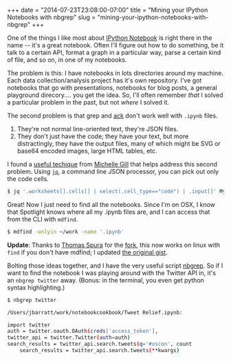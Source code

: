 +++
date = "2014-07-23T23:08:00-07:00"
title = "Mining your IPython Notebooks with nbgrep"
slug = "mining-your-ipython-notebooks-with-nbgrep"
+++


One of the things I like most about [IPython Notebook](http://ipython.org/notebook.html) is right there in the name -- it's a great notebook. Often I'll figure out how to do something, be it talk to a certain API, format a graph in a particular way, parse a certain kind of file, and so on, in one of my notebooks.

The problem is this: I have notebooks in lots directories around my machine. Each data collection/analysis project has it's own repository. I've got notebooks that go with presentations, notebooks for blog posts, a general playground direcory.... you get the idea. So, I'll often remember *that* I solved a particular problem in the past, but not *where* I solved it.

The second problem is that grep and [ack](http://beyondgrep.com/) don't work well with `.ipynb` files.

1. They're not normal line-oriented text, they're JSON files.
2. They don't just have the code; they have your text, but more distractingly, they have the output files, many of which might be SVG or base64 encoded images, large HTML tables, etc.

I found a [useful techique](https://gist.github.com/mlgill/5c55253a3bc84a96addf) from [Michelle Gill](http://themodernscientist.com/) that helps address this second problem. Using [`jq`](http://stedolan.github.io/jq/), a command line JSON processor, you can pick out only the code cells.

```bash
$ jq '.worksheets[].cells[] | select(.cell_type=="code") | .input[]' MyFile.ipynb
```

Great! Now I just need to find all the notebooks. Since I'm on OSX, I know that Spotlight knows where all my .ipynb files are, and I can access that from the CLI with `mdfind`.

```bash
$ mdfind -onlyin ~/work -name '.ipynb'
```

**Update**: Thanks to [Thomas Spura](https://twitter.com/ThomasSpura) for the [fork](https://gist.github.com/tomspur/3e9d9190a8dea097a919), this now works on linux with `find` if you don't have mdfind; I updated [the original gist](https://gist.github.com/jbarratt/fa1d3473048e5f856aeb).

Bolting those ideas together, and I have the very useful script [nbgrep](https://gist.github.com/jbarratt/fa1d3473048e5f856aeb). So if I want to find the notebook I was playing around with the Twitter API in, it's an `nbgrep twitter` away. (Bonus: in the terminal, you even get python syntax highlighting.)

```bash
$ nbgrep twitter

/Users/jbarratt/work/notebookcookbook/Tweet Relief.ipynb:

import twitter
auth = twitter.oauth.OAuth(creds['access_token'], 
twitter_api = twitter.Twitter(auth=auth)
search_results = twitter_api.search.tweets(q='#oscon', count
    search_results = twitter_api.search.tweets(**kwargs)
```
